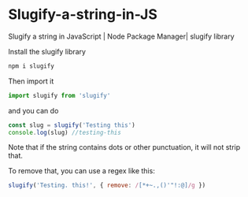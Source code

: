# Slugify-a-string-in-JS
Slugify a string in JavaScript | Node Package Manager| slugify library

Install the slugify library
```bash
npm i slugify
```

Then import it
```js
import slugify from 'slugify'
```

and you can do
```js
const slug = slugify('Testing this')
console.log(slug) //testing-this
```

Note that if the string contains dots or other punctuation, it will not strip that.

To remove that, you can use a regex like this:

```js
slugify('Testing. this!', { remove: /[*+~.,()'"!:@]/g })
```
